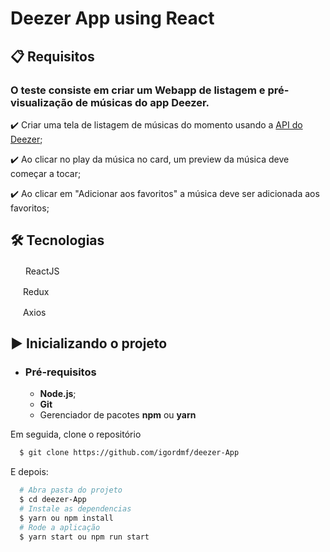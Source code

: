 # Deezer App using React

## 📋 Requisitos

### O teste consiste em criar um Webapp de listagem e pré-visualização de músicas do app Deezer.

✔️ Criar uma tela de listagem de músicas do momento usando a [API do Deezer](https://developers.deezer.com/api);

✔️ Ao clicar no play da música no card, um preview da música deve começar a tocar;

✔️ Ao clicar em "Adicionar aos favoritos" a música deve ser adicionada aos favoritos;

## 🛠 Tecnologias

<img src="https://upload.wikimedia.org/wikipedia/commons/thumb/a/a7/React-icon.svg/1200px-React-icon.svg.png" width="20" height="16" /> ReactJS

<img src="https://upload.wikimedia.org/wikipedia/commons/4/49/Redux.png" width="16" height="16" /> Redux

<img src="https://user-images.githubusercontent.com/8939680/57233882-20344080-6fe5-11e9-9086-d20a955bed59.png" width="16" height="16" /> Axios

## ▶️ Inicializando o projeto

- ### **Pré-requisitos**

  - **Node.js**;
  - **Git**
  - Gerenciador de pacotes **npm** ou **yarn**

Em seguida, clone o repositório

```sh
  $ git clone https://github.com/igordmf/deezer-App
```

E depois:

```sh
  # Abra pasta do projeto
  $ cd deezer-App
  # Instale as dependencias
  $ yarn ou npm install
  # Rode a aplicação
  $ yarn start ou npm run start
```
